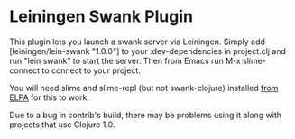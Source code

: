 # Leiningen Swank Plugin

This plugin lets you launch a swank server via Leiningen. Simply add
[leiningen/lein-swank "1.0.0"] to your :dev-dependencies in
project.clj and run "lein swank" to start the server. Then from Emacs
run M-x slime-connect to connect to your project.

You will need slime and slime-repl (but not swank-clojure) installed
[from ELPA](http://tromey.com/elpa) for this to work.

Due to a bug in contrib's build, there may be problems using it along
with projects that use Clojure 1.0.

